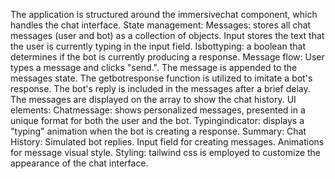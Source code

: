 The application is structured around the immersivechat component, which handles the chat interface. 
State management: 
Messages: stores all chat messages (user and bot) as a collection of objects. 
Input stores the text that the user is currently typing in the input field. 
Isbottyping: a boolean that determines if the bot is currently producing a response. 
Message flow: 
User types a message and clicks "send.". 
The message is appended to the messages state. 
The getbotresponse function is utilized to imitate a bot's response. 
The bot's reply is included in the messages after a brief delay. 
The messages are displayed on the array to show the chat history. 
UI elements: 
Chatmessage: shows personalized messages, presented in a unique format for both the user and the bot. 
Typingindicator: displays a "typing" animation when the bot is creating a response. 
Summary: 
Chat History: 
Simulated bot replies. 
Input field for creating messages. 
Animations for message visual style. 
Styling: tailwind css is employed to customize the appearance of the chat interface.
